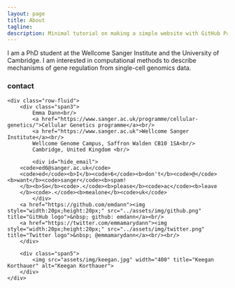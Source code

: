 ```yaml
---
layout: page
title: About
tagline: 
description: Minimal tutorial on making a simple website with GitHub Pages
---
```


I am a PhD student at the Wellcome Sanger Institute and the University of Cambridge. I am interested in computational methods to describe mechanisms of gene regulation from single-cell genomics data. 

<div class="container">
<h3><a name="contact"></a>contact</h3>

    <div class="row-fluid">
        <div class="span3">
            Emma Dann<br/>
            <a href="https://www.sanger.ac.uk/programme/cellular-genetics/">Cellular Genetics programme</a><br/>
            <a href="https://www.sanger.ac.uk">Wellcome Sanger Institute</a><br/>
            Wellcome Genome Campus, Saffron Walden CB10 1SA<br/>
            Cambridge, United Kingdom <br/>

            <div id="hide_email">
        <code>ed6@sanger.ac.uk</code>
        <code>ed</code><b>I</b><code>6</code><b>don't</b><code>@</code><b>want</b><code>sanger</code><b>spam!
        </b><b>So</b><code>.</code><b>please</b><code>ac</code><b>leave
        </b><code>.</code><b>mealone</b><code>uk</code>
            </div>
        <a href="https://github.com/emdann"><img style="width:20px;height:20px;" src="../assets/img/github.png" title="GitHub logo">&nbsp; github: emdann</a><br/>
        <a href="https://twitter.com/emmamarydann"><img style="width:20px;height:20px;" src="../assets/img/twitter.png" title="Twitter logo">&nbsp; @emmamarydann</a><br/><br/>
        </div>

        <div class="span5">
            <img src="assets/img/keegan.jpg" width="400" title="Keegan Korthauer" alt="Keegan Korthauer">
        </div>
    </div>
</div>

